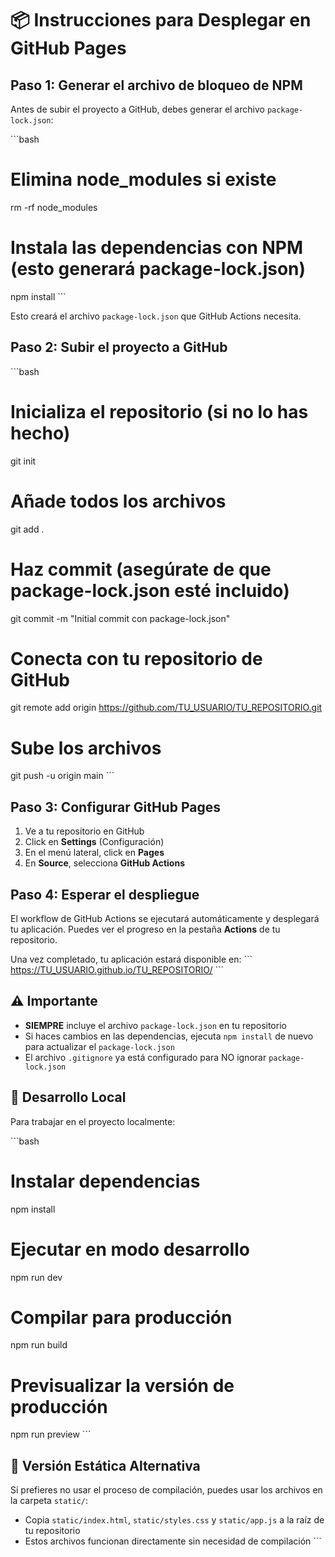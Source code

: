 # 📦 Instrucciones para Desplegar en GitHub Pages

## Paso 1: Generar el archivo de bloqueo de NPM

Antes de subir el proyecto a GitHub, debes generar el archivo `package-lock.json`:

\`\`\`bash
# Elimina node_modules si existe
rm -rf node_modules

# Instala las dependencias con NPM (esto generará package-lock.json)
npm install
\`\`\`

Esto creará el archivo `package-lock.json` que GitHub Actions necesita.

## Paso 2: Subir el proyecto a GitHub

\`\`\`bash
# Inicializa el repositorio (si no lo has hecho)
git init

# Añade todos los archivos
git add .

# Haz commit (asegúrate de que package-lock.json esté incluido)
git commit -m "Initial commit con package-lock.json"

# Conecta con tu repositorio de GitHub
git remote add origin https://github.com/TU_USUARIO/TU_REPOSITORIO.git

# Sube los archivos
git push -u origin main
\`\`\`

## Paso 3: Configurar GitHub Pages

1. Ve a tu repositorio en GitHub
2. Click en **Settings** (Configuración)
3. En el menú lateral, click en **Pages**
4. En **Source**, selecciona **GitHub Actions**

## Paso 4: Esperar el despliegue

El workflow de GitHub Actions se ejecutará automáticamente y desplegará tu aplicación. Puedes ver el progreso en la pestaña **Actions** de tu repositorio.

Una vez completado, tu aplicación estará disponible en:
\`\`\`
https://TU_USUARIO.github.io/TU_REPOSITORIO/
\`\`\`

## ⚠️ Importante

- **SIEMPRE** incluye el archivo `package-lock.json` en tu repositorio
- Si haces cambios en las dependencias, ejecuta `npm install` de nuevo para actualizar el `package-lock.json`
- El archivo `.gitignore` ya está configurado para NO ignorar `package-lock.json`

## 🔧 Desarrollo Local

Para trabajar en el proyecto localmente:

\`\`\`bash
# Instalar dependencias
npm install

# Ejecutar en modo desarrollo
npm run dev

# Compilar para producción
npm run build

# Previsualizar la versión de producción
npm run preview
\`\`\`

## 📱 Versión Estática Alternativa

Si prefieres no usar el proceso de compilación, puedes usar los archivos en la carpeta `static/`:
- Copia `static/index.html`, `static/styles.css` y `static/app.js` a la raíz de tu repositorio
- Estos archivos funcionan directamente sin necesidad de compilación
\`\`\`

```gitignore file="" isHidden
